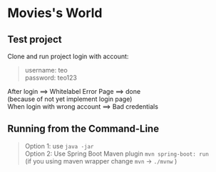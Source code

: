 <h1>Movies's World</h1>
<h2>Test project</h2>

Clone and run project login with account:

> username: teo <br>
> password: teo123 <br>

After login ==> Whitelabel Error Page ==> done <br>
(because of not yet implement login page)<br>
When login with wrong account ==> Bad credentials <br>

<h2> Running from the Command-Line</h2>

> Option 1: use `java -jar` <br>
> Option 2: Use Spring Boot Maven plugin `mvn spring-boot: run`<br>
  (if you using maven wrapper change `mvn` -> `./mvnw` )

